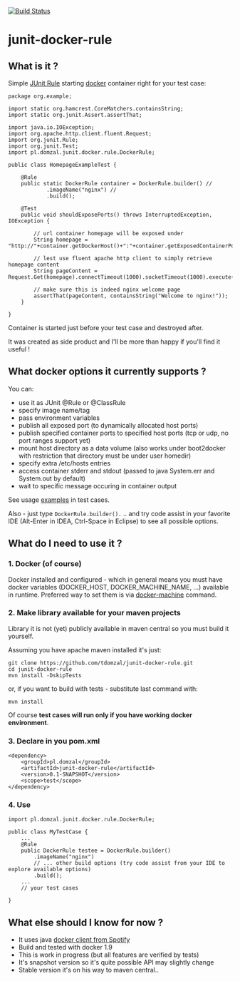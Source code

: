 [![Build Status](https://travis-ci.org/tdomzal/junit-docker-rule.svg?branch=master)](https://travis-ci.org/tdomzal/junit-docker-rule)
# junit-docker-rule #

## What is it ? ##

Simple [JUnit Rule](https://github.com/junit-team/junit/wiki/Rules) starting [docker](https://www.docker.com/) container right for your test case:

    package org.example;

    import static org.hamcrest.CoreMatchers.containsString;
    import static org.junit.Assert.assertThat;

    import java.io.IOException;
    import org.apache.http.client.fluent.Request;
    import org.junit.Rule;
    import org.junit.Test;
    import pl.domzal.junit.docker.rule.DockerRule;

    public class HomepageExampleTest {

        @Rule
        public static DockerRule container = DockerRule.builder() //
                .imageName("nginx") //
                .build();

        @Test
        public void shouldExposePorts() throws InterruptedException, IOException {

            // url container homepage will be exposed under
            String homepage = "http://"+container.getDockerHost()+":"+container.getExposedContainerPort("80")+"/";

            // lest use fluent apache http client to simply retrieve homepage content
            String pageContent = Request.Get(homepage).connectTimeout(1000).socketTimeout(1000).execute().returnContent().asString();

            // make sure this is indeed nginx welcome page
            assertThat(pageContent, containsString("Welcome to nginx!"));
        }

    }

Container is started just before your test case and destroyed after.

It was created as side product and I'll be more than happy if you'll find it useful ! 

## What docker options it currently supports ? ##

You can:

- use it as JUnit @Rule or @ClassRule
- specify image name/tag
- pass environment variables
- publish all exposed port (to dynamically allocated host ports)
- publish specified container ports to specified host ports (tcp or udp, no port ranges support yet)
- mount host directory as a data volume (also works under boot2docker with restriction that directory must be under user homedir)
- specify extra /etc/hosts entries
- access container stderr and stdout (passed to java System.err and System.out by default)
- wait to specific message occuring in container output 

See usage [examples](src/test/java/pl/domzal/junit/docker/rule/examples/) in test cases.

Also - just type `DockerRule.builder().` .. and try code assist in your favorite IDE (Alt-Enter in IDEA, Ctrl-Space in Eclipse) to see all possible options. 

## What do I need to use it ? ##

### 1. Docker (of course) ###

Docker installed and configured - which in general means you must have docker variables (DOCKER\_HOST, DOCKER\_MACHINE\_NAME, ...) available in runtime. Preferred way to set them is via [docker-machine](https://docs.docker.com/machine/) command.

### 2. Make library available for your maven projects ###

Library it is not (yet) publicly available in maven central so you must build it yourself. 

Assuming you have apache maven installed it's just:

	git clone https://github.com/tdomzal/junit-docker-rule.git
	cd junit-docker-rule
	mvn install -DskipTests

or, if you want to build with tests - substitute last command with:

	mvn install

Of course **test cases will run only if you have working docker environment**. 

### 3. Declare in you pom.xml ###

    <dependency>
        <groupId>pl.domzal</groupId>
        <artifactId>junit-docker-rule</artifactId>
        <version>0.1-SNAPSHOT</version>
		<scope>test</scope>
    </dependency>

### 4. Use ###

	import pl.domzal.junit.docker.rule.DockerRule;

	public class MyTestCase {
		...
		@Rule
		public DockerRule testee = DockerRule.builder()
            .imageName("nginx")
            // ... other build options (try code assist from your IDE to explore available options)
            .build();
		...
		// your test cases

	}
	

## What else should I know for now ? ##

- It uses java [docker client from Spotify](https://github.com/spotify/docker-client)
- Build and tested with docker 1.9
- This is work in progress (but all features are verified by tests)
- It's snapshot version so it's quite possible API may slightly change
- Stable version it's on his way to maven central..
